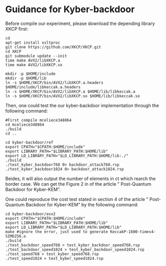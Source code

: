 
# Guidance for Kyber-backdoor


Before compile our experiment, please download the depending library XKCP first:
```
cd
apt-get install xsltproc
git clone https://github.com/XKCP/XKCP.git
cd XKCP
git submodule update --init
time make AVX2/libXKCP.a
time make AVX2/libXKCP.so

mkdir -p $HOME/include
mkdir -p $HOME/lib
ln -s $HOME/XKCP/bin/AVX2/libXKCP.a.headers $HOME/include/libkeccak.a.headers
ln -s $HOME/XKCP/bin/AVX2/libXKCP.a $HOME/lib/libkeccak.a
ln -s $HOME/XKCP/bin/AVX2/libXKCP.so $HOME/lib/libkeccak.so
```

Then, one could test the our kyber-backdoor implementation through the following command:
```
#First compile mceliece348864
cd mceliece348864
./build
cd ..

cd kyber-backdoor/ref
export CPATH="$CPATH:$HOME/include"
export LIBRARY_PATH="$LIBRARY_PATH:$HOME/lib"
export LD_LIBRARY_PATH="$LD_LIBRARY_PATH:$HOME/lib:./"
./build
./test_kyber_backdoor768 0> backdoor_attack768.rsp
./test_kyber_backdoor1024 0> backdoor_attack1024.rsp
```

Beides, it will also output the number of elements in ct which rearch the border case. We can get the Figure 2 in of the article "
Post-Quantum Backdoor for Kyber-KEM".


One could reproduce the cost test stated in section 4 of the article "
Post-Quantum Backdoor for Kyber-KEM" by the following command: 

```
cd kyber-backdoor/avx2
export CPATH="$CPATH:$HOME/include"
export LIBRARY_PATH="$LIBRARY_PATH:$HOME/lib"
export LD_LIBRARY_PATH="$LD_LIBRARY_PATH:$HOME/lib"
make #ignore the error, just used to generate KeccakP-1600-times4-SIMD256.o
./build
./test_backdoor_speed768 > test_kyber_backdoor_speed768.rsp
./test_backdoor_speed1024 > test_kyber_backdoor_speed1024.rsp
./test_speed768 > test_kyber_speed768.rsp
./test_speed1024 > test_kyber_speed1024.rsp
```
